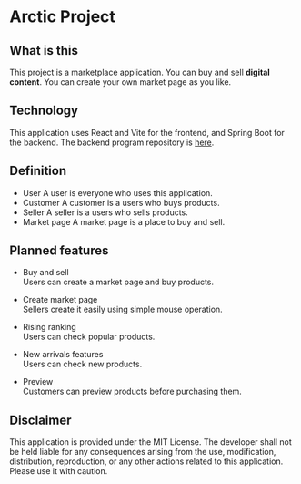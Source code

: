 # Arctic Project

## What is this
This project is a marketplace application. You can buy and sell **digital content**.
You can create your own market page as you like.

## Technology
This application uses React and Vite for the frontend, and Spring Boot for the backend.
The backend program repository is [here](https://github.com/BucheApp/Arctic-Repository-Backend).

## Definition
- User
  A user is everyone who uses this application.
- Customer
  A customer is a users who buys products.
- Seller
  A seller is a users who sells products.
- Market page
  A market page is a place to buy and sell.

## Planned features
- Buy and sell  
  Users can create a market page and buy products.

- Create market page  
  Sellers create it easily using simple mouse operation.

- Rising ranking  
  Users can check popular products.

- New arrivals features   
  Users can check new products.
  
- Preview  
  Customers can preview products before purchasing them.

## Disclaimer
This application is provided under the MIT License. The developer shall not be 
held liable for any consequences arising from the use, modification, 
distribution, reproduction, or any other actions related to this application. Please use it with caution.
